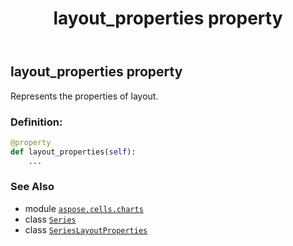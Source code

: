 ﻿---
title: layout_properties property
second_title: Aspose.Cells for Python via .NET API References
description: 
type: docs
weight: 320
url: /aspose.cells.charts/series/layout_properties/
is_root: false
---

## layout_properties property


Represents the properties of layout.
### Definition:
```python
@property
def layout_properties(self):
    ...
```

### See Also
* module [`aspose.cells.charts`](../../)
* class [`Series`](/cells/python-net/aspose.cells.charts/series)
* class [`SeriesLayoutProperties`](/cells/python-net/aspose.cells.charts/serieslayoutproperties)
